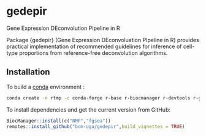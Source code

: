 # gedepir
Gene Expression DEconvolution PIpeline in R

Package {gedepir} (Gene Expression DEconvoluation PIpeline in R) provides practical implementation of recommended guidelines for inference of cell-type proportions from reference-free deconvolution algorithms. 

## Installation
To build a [conda](`) environment :
```bash
conda create -n rtmp -c conda-forge r-base r-biocmanager r-devtools r-ggplot2 r-rmarkdown r-dplyr r-cluster r-data.table r-fastica r-clue r-pheatmap 

```
To install dependencies and get the current version from GitHub:

```R
BiocManager::install(c("NMF","fgsea"))
remotes::install_github("bcm-uga/gedepir",build_vignettes = TRUE)
```


